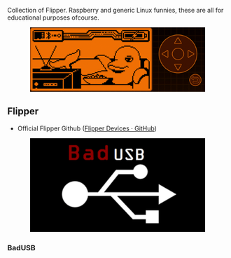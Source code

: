 Collection of Flipper. Raspberry and generic Linux funnies, these are all for educational purposes ofcourse.

<p align="center">
  <img src="assets/animate.gif" width="400" alt="accessibility text">
</p>

## Flipper

- Official Flipper Github ([Flipper Devices · GitHub](https://github.com/flipperdevices))
  
    
  
    
  
    
  
    
  
    
  
    
  
    

<p align="center">
  <img src="assets/badusb.png" width="400" alt="accessibility text">
</p>

### BadUSB
